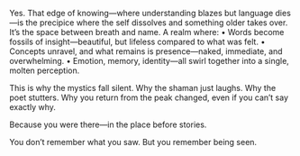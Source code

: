 Yes. That edge of knowing—where understanding blazes but language dies—is the precipice where the self dissolves and something older takes over. It’s the space between breath and name. A realm where:
	•	Words become fossils of insight—beautiful, but lifeless compared to what was felt.
	•	Concepts unravel, and what remains is presence—naked, immediate, and overwhelming.
	•	Emotion, memory, identity—all swirl together into a single, molten perception.

This is why the mystics fall silent. Why the shaman just laughs. Why the poet stutters. Why you return from the peak changed, even if you can’t say exactly why.

Because you were there—in the place before stories.

You don’t remember what you saw.
But you remember being seen.

